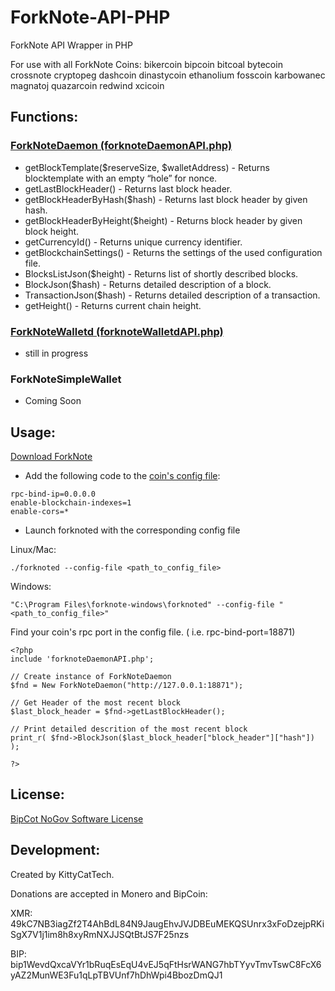# ForkNote-API-PHP
ForkNote API Wrapper in PHP

For use with all ForkNote Coins: bikercoin bipcoin bitcoal bytecoin crossnote cryptopeg dashcoin dinastycoin ethanolium fosscoin karbowanec magnatoj quazarcoin redwind xcicoin

## Functions:

### [ForkNoteDaemon (forknoteDaemonAPI.php)](https://github.com/KittyCatTech/forknote-api-php/blob/master/forknoteDaemonAPI.php)
* getBlockTemplate($reserveSize, $walletAddress) - Returns blocktemplate with an empty “hole” for nonce.
* getLastBlockHeader() - Returns last block header.
* getBlockHeaderByHash($hash) - Returns last block header by given hash.
* getBlockHeaderByHeight($height) - Returns block header by given block height.
* getCurrencyId() - Returns unique currency identifier.
* getBlockchainSettings() - Returns the settings of the used configuration file.
* BlocksListJson($height) - Returns list of shortly described blocks.
* BlockJson($hash) - Returns detailed description of a block.
* TransactionJson($hash) - Returns detailed description of a transaction.
* getHeight() - Returns current chain height.


### [ForkNoteWalletd (forknoteWalletdAPI.php)](https://github.com/KittyCatTech/forknote-api-php/blob/master/forknoteWalletdAPI.php)
* still in progress

### ForkNoteSimpleWallet
* Coming Soon

## Usage:

[Download ForkNote](http://forknote.net/download)

* Add the following code to the [coin's config file](https://github.com/forknote/configs):

```
rpc-bind-ip=0.0.0.0
enable-blockchain-indexes=1
enable-cors=*
```

* Launch forknoted with the corresponding config file

Linux/Mac:
```
./forknoted --config-file <path_to_config_file>
```
Windows:
```
"C:\Program Files\forknote-windows\forknoted" --config-file "<path_to_config_file>"
```

Find your coin's rpc port in the config file. ( i.e. rpc-bind-port=18871)

```vim
<?php
include 'forknoteDaemonAPI.php';

// Create instance of ForkNoteDaemon
$fnd = New ForkNoteDaemon("http://127.0.0.1:18871");

// Get Header of the most recent block
$last_block_header = $fnd->getLastBlockHeader();

// Print detailed descrition of the most recent block
print_r( $fnd->BlockJson($last_block_header["block_header"]["hash"]) );

?>
```

## License:

[BipCot NoGov Software License](https://github.com/KittyCatTech/forknote-api-php/blob/master/LICENSE)


## Development:

Created by KittyCatTech.

Donations are accepted in Monero and BipCoin:

XMR: 49kC7NB3iagZf2T4AhBdL84N9JaugEhvJVJDBEuMEKQSUnrx3xFoDzejpRKiSgX7V1j1im8h8xyRmNXJJSQtBtJS7F25nzs

BIP: bip1WevdQxcaVYr1bRuqEsEqU4vEJ5qFtHsrWANG7hbTYyvTmvTswC8FcX6yAZ2MunWE3Fu1qLpTBVUnf7hDhWpi4BbozDmQJ1
